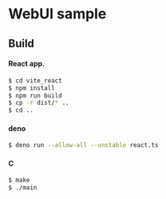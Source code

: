 # WebUI sample

## Build

#### React app.

```sh
$ cd vite_react
$ npm install
$ npm run build
$ cp -r dist/* ..
$ cd ..
```

#### deno

```sh
$ deno run --allow-all --unstable react.ts
```

#### C

```sh
$ make
$ ./main
```